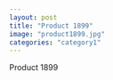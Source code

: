 ```yaml
---
layout: post
title: "Product 1899"
image: "product1899.jpg"
categories: "category1"
---
```

Product 1899
